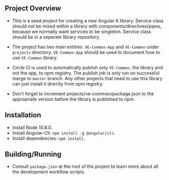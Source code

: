 ## Project Overview
- This is a seed project for creating a new Angular 6 library. Service class should not be mixed within a library
with components/directives/pipes, because we normally want services to be singleton. Service class should be in a separate library
repository.

- The project has two main entities. ```VE-Common-App``` and ```VE-Common``` under ```projects``` directory. ```VE-Common-App```
should be used to document how to use ```VE-Common``` library.

- Circle CI is used to automatically publish only ```VE-Common```, the library and not the app, to npm registry. The publish
job is only run on successful merge to ```master``` branch. Any other projects that need to use this library can just install it
directly from npm registry.

- Don't forget to increment projects/ve-common/package.json to the appropriate version before the library is published to npm.

## Installation
- Install Node 10.8.0.
- Install Angular-Cli:  ```npm install -g @angular/cli```.
- Install dependencies: ```npm install```.

## Building/Running
- Consult ```package.json``` at the root of the project to learn more about all the development workflow scripts.
